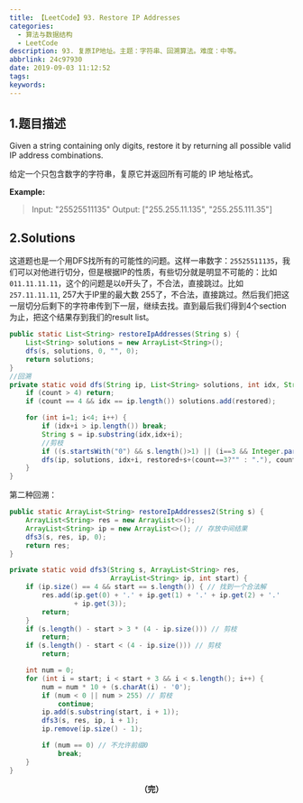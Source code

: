 ```yaml
---
title: 【LeetCode】93. Restore IP Addresses
categories:
  - 算法与数据结构
  - LeetCode
description: 93. 复原IP地址。主题：字符串、回溯算法。难度：中等。
abbrlink: 24c97930
date: 2019-09-03 11:12:52
tags:
keywords:
---
```


## 1.题目描述

Given a string containing only digits, restore it by returning all possible valid IP address combinations.

给定一个只包含数字的字符串，复原它并返回所有可能的 IP 地址格式。

**Example:**

> Input: "25525511135"
> Output: ["255.255.11.135", "255.255.111.35"]

## 2.Solutions

这道题也是一个用DFS找所有的可能性的问题。这样一串数字：`25525511135`，我们可以对他进行切分，但是根据IP的性质，有些切分就是明显不可能的：比如`011.11.11.11`，这个的问题是以`0`开头了，不合法，直接跳过。比如`257.11.11.11`, 257大于IP里的最大数 255了，不合法，直接跳过。然后我们把这一层切分后剩下的字符串传到下一层，继续去找。直到最后我们得到4个section为止，把这个结果存到我们的result list。

~~~java
public static List<String> restoreIpAddresses(String s) {
    List<String> solutions = new ArrayList<String>();
    dfs(s, solutions, 0, "", 0);
    return solutions;
}
//回溯
private static void dfs(String ip, List<String> solutions, int idx, String restored, int count) {
    if (count > 4) return;
    if (count == 4 && idx == ip.length()) solutions.add(restored);

    for (int i=1; i<4; i++) {
        if (idx+i > ip.length()) break;
        String s = ip.substring(idx,idx+i);
        //剪枝
        if ((s.startsWith("0") && s.length()>1) || (i==3 && Integer.parseInt(s) >= 256)) continue;
        dfs(ip, solutions, idx+i, restored+s+(count==3?"" : "."), count+1);
    }
}
~~~

第二种回溯：

~~~java
public static ArrayList<String> restoreIpAddresses2(String s) {
    ArrayList<String> res = new ArrayList<>();
    ArrayList<String> ip = new ArrayList<>(); // 存放中间结果
    dfs3(s, res, ip, 0);
    return res;
}

private static void dfs3(String s, ArrayList<String> res,
                         ArrayList<String> ip, int start) {
    if (ip.size() == 4 && start == s.length()) { // 找到一个合法解
        res.add(ip.get(0) + '.' + ip.get(1) + '.' + ip.get(2) + '.'
                + ip.get(3));
        return;
    }
    if (s.length() - start > 3 * (4 - ip.size())) // 剪枝
        return;
    if (s.length() - start < (4 - ip.size())) // 剪枝
        return;

    int num = 0;
    for (int i = start; i < start + 3 && i < s.length(); i++) {
        num = num * 10 + (s.charAt(i) - '0');
        if (num < 0 || num > 255) // 剪枝
            continue;
        ip.add(s.substring(start, i + 1));
        dfs3(s, res, ip, i + 1);
        ip.remove(ip.size() - 1);

        if (num == 0) // 不允许前缀0
            break;
    }
}
~~~

<center><font style="font-weight:bold">（完）</font></center>

